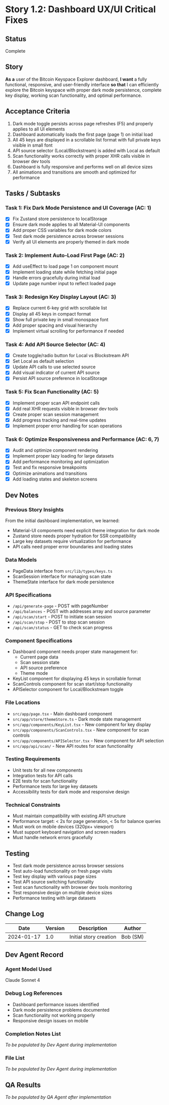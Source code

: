 # Story 1.2: Dashboard UX/UI Critical Fixes

## Status
Complete

## Story
**As a** user of the Bitcoin Keyspace Explorer dashboard,
**I want** a fully functional, responsive, and user-friendly interface
**so that** I can efficiently explore the Bitcoin keyspace with proper dark mode persistence, complete key display, working scan functionality, and optimal performance.

## Acceptance Criteria
1. Dark mode toggle persists across page refreshes (F5) and properly applies to all UI elements
2. Dashboard automatically loads the first page (page 1) on initial load
3. All 45 keys are displayed in a scrollable list format with full private keys visible in small font
4. API source selector (Local/Blockstream) is added with Local as default
5. Scan functionality works correctly with proper XHR calls visible in browser dev tools
6. Dashboard is fully responsive and performs well on all device sizes
7. All animations and transitions are smooth and optimized for performance

## Tasks / Subtasks

### Task 1: Fix Dark Mode Persistence and UI Coverage (AC: 1)
- [x] Fix Zustand store persistence to localStorage
- [x] Ensure dark mode applies to all Material-UI components
- [x] Add proper CSS variables for dark mode colors
- [x] Test dark mode persistence across browser sessions
- [x] Verify all UI elements are properly themed in dark mode

### Task 2: Implement Auto-Load First Page (AC: 2)
- [x] Add useEffect to load page 1 on component mount
- [x] Implement loading state while fetching initial page
- [x] Handle errors gracefully during initial load
- [x] Update page number input to reflect loaded page

### Task 3: Redesign Key Display Layout (AC: 3)
- [x] Replace current 6-key grid with scrollable list
- [x] Display all 45 keys in compact format
- [x] Show full private key in small monospace font
- [x] Add proper spacing and visual hierarchy
- [x] Implement virtual scrolling for performance if needed

### Task 4: Add API Source Selector (AC: 4)
- [x] Create toggle/radio button for Local vs Blockstream API
- [x] Set Local as default selection
- [x] Update API calls to use selected source
- [x] Add visual indicator of current API source
- [x] Persist API source preference in localStorage

### Task 5: Fix Scan Functionality (AC: 5)
- [x] Implement proper scan API endpoint calls
- [x] Add real XHR requests visible in browser dev tools
- [x] Create proper scan session management
- [x] Add progress tracking and real-time updates
- [x] Implement proper error handling for scan operations

### Task 6: Optimize Responsiveness and Performance (AC: 6, 7)
- [x] Audit and optimize component rendering
- [x] Implement proper lazy loading for large datasets
- [x] Add performance monitoring and optimization
- [x] Test and fix responsive breakpoints
- [x] Optimize animations and transitions
- [x] Add loading states and skeleton screens

## Dev Notes

### Previous Story Insights
From the initial dashboard implementation, we learned:
- Material-UI components need explicit theme integration for dark mode
- Zustand store needs proper hydration for SSR compatibility
- Large key datasets require virtualization for performance
- API calls need proper error boundaries and loading states

### Data Models
- PageData interface from `src/lib/types/keys.ts`
- ScanSession interface for managing scan state
- ThemeState interface for dark mode persistence

### API Specifications
- `/api/generate-page` - POST with pageNumber
- `/api/balances` - POST with addresses array and source parameter
- `/api/scan/start` - POST to initiate scan session
- `/api/scan/stop` - POST to stop scan session
- `/api/scan/status` - GET to check scan progress

### Component Specifications
- Dashboard component needs proper state management for:
  - Current page data
  - Scan session state
  - API source preference
  - Theme mode
- KeyList component for displaying 45 keys in scrollable format
- ScanControls component for scan start/stop functionality
- APISelector component for Local/Blockstream toggle

### File Locations
- `src/app/page.tsx` - Main dashboard component
- `src/app/store/themeStore.ts` - Dark mode state management
- `src/app/components/KeyList.tsx` - New component for key display
- `src/app/components/ScanControls.tsx` - New component for scan controls
- `src/app/components/APISelector.tsx` - New component for API selection
- `src/app/api/scan/` - New API routes for scan functionality

### Testing Requirements
- Unit tests for all new components
- Integration tests for API calls
- E2E tests for scan functionality
- Performance tests for large key datasets
- Accessibility tests for dark mode and responsive design

### Technical Constraints
- Must maintain compatibility with existing API structure
- Performance target: < 2s for page generation, < 5s for balance queries
- Must work on mobile devices (320px+ viewport)
- Must support keyboard navigation and screen readers
- Must handle network errors gracefully

## Testing
- Test dark mode persistence across browser sessions
- Test auto-load functionality on fresh page visits
- Test key display with various page sizes
- Test API source switching functionality
- Test scan functionality with browser dev tools monitoring
- Test responsive design on multiple device sizes
- Performance testing with large datasets

## Change Log
| Date | Version | Description | Author |
|------|---------|-------------|---------|
| 2024-01-17 | 1.0 | Initial story creation | Bob (SM) |

## Dev Agent Record

### Agent Model Used
Claude Sonnet 4

### Debug Log References
- Dashboard performance issues identified
- Dark mode persistence problems documented
- Scan functionality not working properly
- Responsive design issues on mobile

### Completion Notes List
*To be populated by Dev Agent during implementation*

### File List
*To be populated by Dev Agent during implementation*

## QA Results
*To be populated by QA Agent after implementation* 